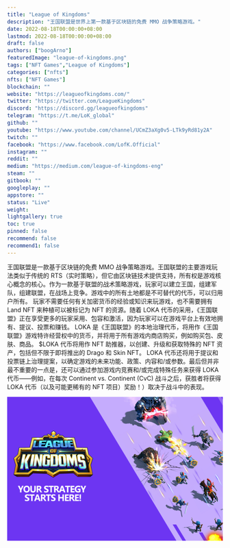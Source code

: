 ```yaml
---
title: "League of Kingdoms"
description: "王国联盟是世界上第一款基于区块链的免费 MMO 战争策略游戏。"
date: 2022-08-18T00:00:00+08:00
lastmod: 2022-08-18T00:00:00+08:00
draft: false
authors: ["boogArno"]
featuredImage: "league-of-kingdoms.png"
tags: ["NFT Games","League of Kingdoms"]
categories: ["nfts"]
nfts: ["NFT Games"]
blockchain: ""
website: "https://leagueofkingdoms.com/"
twitter: "https://twitter.com/LeagueKingdoms"
discord: "https://discord.gg/leagueofkingdoms"
telegram: "https://t.me/LoK_global"
github: ""
youtube: "https://www.youtube.com/channel/UCmZ3aXg0v5-LTk9yRd81y2A"
twitch: ""
facebook: "https://www.facebook.com/LofK.Official"
instagram: ""
reddit: ""
medium: "https://medium.com/league-of-kingdoms-eng"
steam: ""
gitbook: ""
googleplay: ""
appstore: ""
status: "Live"
weight: 
lightgallery: true
toc: true
pinned: false
recommend: false
recommend1: false
---
```

王国联盟是一款基于区块链的免费 MMO 战争策略游戏。王国联盟的主要游戏玩法类似于传统的 RTS（实时策略），但它由区块链技术提供支持，所有权是游戏核心概念的核心。作为一款基于联盟的战术策略游戏，玩家可以建立王国，组建军队，组建联盟，在战场上竞争。游戏中的所有土地都是不可替代的代币，可以归用户所有。
玩家不需要任何有关加密货币的经验或知识来玩游戏，也不需要拥有 Land NFT 来种植可以被标记为 NFT 的资源。随着 LOKA 代币的采用，《王国联盟》正在享受更多的玩家采用、包容和激活，因为玩家可以在游戏平台上有效地拥有、提议、投票和赚钱。
LOKA 是《王国联盟》的本地治理代币，将用作《王国联盟》游戏特许经营权中的货币，并将用于所有游戏内商店购买，例如购买包、皮肤、商品。 $LOKA 代币将用作 NFT 助推器，以创建、升级和获取特殊的 NFT 资产，包括但不限于即将推出的 Drago 和 Skin NFT。 LOKA 代币还将用于提议和投票链上治理提案，以确定游戏的未来功能、政策、内容和/或参数。最后但并非最不重要的一点是，还可以通过参加游戏内竞赛和/或完成特殊任务来获得 LOKA 代币——例如，在每次 Continent vs. Continent (CvC) 战斗之后，获胜者将获得 LOKA 代币（以及可能更稀有的 NFT 项目）奖励！）取决于战斗中的表现。

![leagueofkingdoms-dapp-games-eth-image1_161ddd2edf8685e100ee6bcb23ebf250](leagueofkingdoms-dapp-games-eth-image1_161ddd2edf8685e100ee6bcb23ebf250.png)